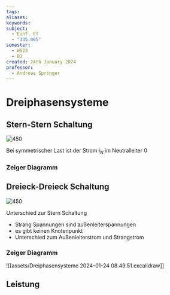 ```yaml
---
tags: 
aliases: 
keywords: 
subject:
  - Einf. ET
  - "335.005"
semester:
  - WS23
  - B1
created: 24th January 2024
professor:
  - Andreas Springer
---
```

 

# Dreiphasensysteme

## Stern-Stern Schaltung

![450](assets/Pasted%20image%2020240124084846.png)

Bei symmetrischer Last ist der Strom $i_{N}$ im Neutralleiter 0

### Zeiger Diagramm

## Dreieck-Dreieck Schaltung

![450](assets/Pasted%20image%2020240124084937.png)

Unterschied zur Stern Schaltung
- Strang Spannungen sind außenleiterspannungen
- es gibt keinen Knotenpunkt
- Unterschied zum Außenleiterstrom und Strangstrom

### Zeiger Diagramm

![[assets/Dreiphasensysteme 2024-01-24 08.49.51.excalidraw]]

## Leistung